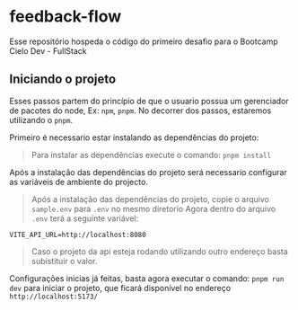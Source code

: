 # feedback-flow

Esse repositório hospeda o código do primeiro desafio para o Bootcamp Cielo Dev - FullStack

## Iniciando o projeto

Esses passos partem do princípio de que o usuario possua um gerenciador de pacotes do node, Ex: `npm`, `pnpm`.
No decorrer dos passos, estaremos utilizando o `pnpm`.

Primeiro é necessario estar instalando as dependências do projeto:

> Para instalar as dependências execute o comando: `pnpm install`

Após a instalação das dependências do projeto será necessario configurar as variáveis de ambiente do projecto.

> Após a instalação das dependências do projeto, copie o arquivo `sample.env` para `.env` no mesmo diretorio
> Agora dentro do arquivo `.env` terá a seguinte variável: 

```env
VITE_API_URL=http://localhost:8080
```
> Caso o projeto da api esteja rodando utilizando outro endereço basta subistituir o valor.

Configurações inicias já feitas, basta agora executar o comando: `pnpm run dev` para iniciar o projeto, que ficará disponível no endereço `http://localhost:5173/`
